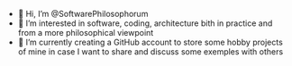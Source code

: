 - 👋 Hi, I’m @SoftwarePhilosophorum
- 👀 I’m interested in software, coding, architecture bith in practice and from a more philosophical viewpoint
- 🌱 I’m currently creating a GitHub account to store some hobby projects of mine in case I want to share and discuss some exemples with others 

<!---
SoftwarePhilosophorum/SoftwarePhilosophorum is a ✨ special ✨ repository because its `README.md` (this file) appears on your GitHub profile.
You can click the Preview link to take a look at your changes.
--->
